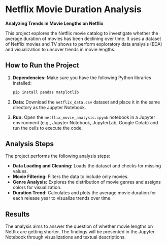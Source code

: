 # Netflix Movie Duration Analysis

**Analyzing Trends in Movie Lengths on Netflix**

This project explores the Netflix movie catalog to investigate whether the average duration of movies has been declining over time. It uses a dataset of Netflix movies and TV shows to perform exploratory data analysis (EDA) and visualization to uncover trends in movie lengths.

## How to Run the Project

1. **Dependencies:** Make sure you have the following Python libraries installed:
   ```bash
   pip install pandas matplotlib
   ```

2. **Data:** Download the `netflix_data.csv` dataset and place it in the same directory as the Jupyter Notebook.

3. **Run:** Open the `netflix_movie_analysis.ipynb` notebook in a Jupyter environment (e.g., Jupyter Notebook, JupyterLab, Google Colab) and run the cells to execute the code.

## Analysis Steps

The project performs the following analysis steps:

* **Data Loading and Cleaning:** Loads the dataset and checks for missing values.
* **Movie Filtering:** Filters the data to include only movies.
* **Genre Analysis:** Explores the distribution of movie genres and assigns colors for visualization.
* **Duration Trend:** Calculates and plots the average movie duration for each release year to visualize trends over time.

## Results

The analysis aims to answer the question of whether movie lengths on Netflix are getting shorter. The findings will be presented in the Jupyter Notebook through visualizations and textual descriptions.